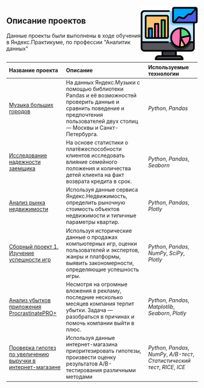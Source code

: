 <img src="analytics.png" width=150 align="right"/>

## Описание проектов

Данные проекты были выполнены в ходе обучения в Яндекс.Практикуме, по профессии "Аналитик данных"

| Название проекта | Описание | Используемые технологии | 
| :---------------------- | :---------------------- | :---------------------- |
|[Музыка больших городов](https://github.com/ValerieAgadzhanova/yandex_praktikum_projects/blob/330291baf42e004cd3889ef690e4b58fe8816d3e/Music%20of%20big%20cities/1.%20Music_of_big_cities.ipynb) | На данных Яндекс.Музыки c помощью библиотеки Pandas и её возможностей проверить данные и сравнить поведение и предпочтения пользователей двух столиц — Москвы и Санкт-Петербурга.| *Python*, *Pandas* |
|[Исследование надежности заемщика](https://github.com/ValerieAgadzhanova/yandex_praktikum_projects/blob/2b76a1877a026aef1e489ecc4f9719f310e70c2b/Reliability%20of%20borrowers/reliability_of_borrowers.ipynb) | На основе статистики о платёжеспособности клиентов исследовать влияние семейного положения и количества детей клиента на факт возврата кредита в срок.| *Python*, *Pandas*, *Seaborn* |
|[Анализ рынка недвижимости](https://github.com/ValerieAgadzhanova/yandex_praktikum_projects/blob/c72b2077be7fb0cd36035fae1fdb0b054af35015/Real%20estate%20market%20analysis/reliability_of_borrowers.ipynb) |Используя данные сервиса Яндекс.Недвижимость, определить рыночную стоимость объектов недвижимости и типичные параметры квартир.| *Python*, *Pandas*, *Plotly* |
|[Сборный проект 1. Изучение успешности игр](https://github.com/ValerieAgadzhanova/yandex_praktikum_projects/blob/4251e633c57c78b21b95174c3c8dddf644e0e0ab/Game%20success%20research/game_success_research.ipynb) | Используя исторические данные о продажах компьютерных игр, оценки пользователей и экспертов, жанры и платформы, выявить закономерности, определяющие успешность игры.| *Python*, *Pandas*, *NumPy*, *SciPy*, *Plotly* |
|[Анализ убытков приложения ProcrastinatePRO+](https://github.com/ValerieAgadzhanova/yandex_praktikum_projects/blob/3c65554d815da59ddb7844f7f8425996a0536604/%D0%90pp's%20loss%20analysis/app's_loss_analysis.ipynb) | Несмотря на огромные вложения в рекламу, последние несколько месяцев компания терпит убытки. Задача — разобраться в причинах и помочь компании выйти в плюс.| *Python*, *Pandas*, *Matplotlib*, *Seaborn*, *Plotly* |
|[Проверка гипотез по увеличению выручки в интернет-магазине](https://github.com/ValerieAgadzhanova/yandex_praktikum_projects/blob/5b35dd9d5635beb7d1844449112ba535b3b6156d/Making%20business%20decisions/making_business_decisions.ipynb) | Используя данные интернет-магазина приоритезировать гипотезы, произвести оценку результатов A/B-тестирования различными методами| *Python*, *Pandas*, *NumPy*, *A/B-тест*, *Статистический тест*, *RICE*, *ICE* |
